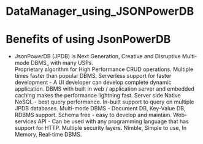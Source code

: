 # DataManager_using_JSONPowerDB

# Benefits of using JsonPowerDB
<ul> <li>JsonPowerDB (JPDB) is Next Generation, Creative and Disruptive Multi-mode DBMS_ with many USPs.</li>
Proprietary algorithm for High Performance CRUD operations. Multiple times faster than popular DBMS.
Serverless support for faster development - A UI developer can develop complete dynamic application.
DBMS with built in web / application server and embedded caching makes the performance lightning fast.
Server side Native NoSQL - best query performance.
In-built support to query on multiple JPDB databases.
Multi-mode DBMS - Document DB, Key-Value DB, RDBMS support.
Schema free - easy to develop and maintain.
Web-services API - Can be used with any programming language that has support for HTTP.
Multiple security layers.
Nimble, Simple to use, In Memory, Real-time DBMS.
</ul>
